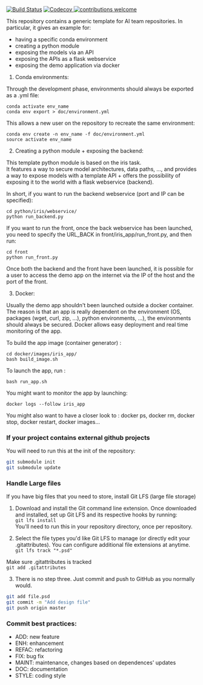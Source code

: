 [![Build Status](https://travis-ci.com/Otherend1/project_template.svg?branch=master)](https://travis-ci.com/Otherend1/project_template)
<a href="https://codecov.io/gh/Otherend1/project_template?branch=master">
    <img src="https://codecov.io/gh/Otherend1/project_template/coverage.svg?branch=master" alt="Codecov" />
</a>
[![contributions welcome](https://img.shields.io/badge/contributions-welcome-brightgreen.svg?style=flat)](https://github.com/dwyl/esta/issues)

This repository contains a generic template for AI team repositories.
In particular, it gives an example for:
 - having a specific conda environment
 - creating a python module
 - exposing the models via an API
 - exposing the APIs as a flask webservice
 - exposing the demo application via docker

1) Conda environments:

Through the development phase, environments should always be exported as a .yml file:
```
conda activate env_name
conda env export > doc/environment.yml
```

This allows a new user on the repository to recreate the same environment:
```
conda env create -n env_name -f doc/environment.yml
source activate env_name
```

2) Creating a python module + exposing the backend:

This template python module is based on the iris task.  
It features a way to secure model architectures, data paths, ..., and provides a way to expose models with a template API + offers the possibility of exposing it to the world with a flask webservice (backend).
   
In short, if you want to run the backend webservice (port and IP can be specified):
```
cd python/iris/webservice/
python run_backend.py
```
  
If you want to run the front, once the back webservice has been launched,
you need to specify the URL_BACK in front/iris_app/run_front.py, and then run:
```
cd front
python run_front.py
```
  
Once both the backend and the front have been launched, it is possible for a user to access the demo app on the internet via the IP of the host and the port of the front.

3) Docker:

Usually the demo app shouldn't been launched outside a docker container. The reason is that an app is really dependent on the environment (OS, packages (wget, curl, zip, ...), python environments, ...), the environments should always be secured. Docker allows easy deployment and real time monitoring of the app.

To build the app image (container generator) :
```
cd docker/images/iris_app/
bash build_image.sh
```

To launch the app, run :
```
bash run_app.sh
```

You might want to monitor the app by launching:
```
docker logs --follow iris_app
```

You might also want to have a closer look to : docker ps, docker rm, docker stop, docker restart, docker images...

### If your project contains external github projects
You will need to run this at the init of the repository:
```bash
git submodule init
git submodule update
```

### Handle Large files
If you have big files that you need to store, install Git LFS (large file storage)
1. Download and install the Git command line extension. Once downloaded and installed, set up Git LFS and its respective hooks by running: \
`git lfs install` \
You'll need to run this in your repository directory, once per repository.

2. Select the file types you'd like Git LFS to manage (or directly edit your .gitattributes). You can configure additional file extensions at anytime. \
`git lfs track "*.psd"`

Make sure .gitattributes is tracked \
`git add .gitattributes`

3. There is no step three. Just commit and push to GitHub as you normally would.
```bash
git add file.psd
git commit -m "Add design file"
git push origin master
```

### Commit best practices:
- ADD: new feature
- ENH: enhancement
- REFAC: refactoring
- FIX: bug fix
- MAINT: maintenance, changes based on dependences' updates
- DOC: documentation
- STYLE: coding style
